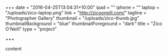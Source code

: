 +++
date = "2016-04-25T13:04:31+10:00"
ipad = ""
iphone = ""
laptop = "/uploads/zico-laptop.png"
link = "http://zicooneill.com/"
tagline = "Photographer Gallery"
thumbnail = "/uploads/zico-thumb.jpg"
thumbnailBackground = "blue"
thumbnailForeground = "dark"
title = "Zico O'Neill"
type = "project"

+++


content